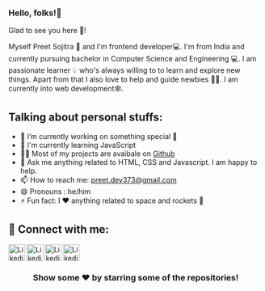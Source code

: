 ### Hello, folks!👋 <!-- Add moving hand gif-->

Glad to see you here 🤩! <!-- Add visitor stats-->

Myself Preet Sojitra 🙇 and I'm frontend developer💻. I'm from India and currently pursuing bachelor in Computer Science and Engineering 💻. I am passionate learner 💡 who's always willing to to learn and explore new things. Apart from that I also love to help and guide newbies 👨‍💻. I am currently into web development🕸️.

## Talking about personal stuffs: 

* 🔭 I’m currently working on something special 🤭 <br/>
* 🌱 I'm currently learning JavaScript <br/>
* 👨‍💻 Most of my projects are avaibale on [Github](https://github.com/Preet-Sojitra?tab=repositories) <br/>
* 💬 Ask me anything related to HTML, CSS and Javascript. I am happy to help. <br/>
* 📫 How to reach me: preet.dev373@gmail.com <br/>
* 😄 Pronouns : he/him <br/>
* ⚡ Fun fact: I ❤️ anything related to space and rockets 🚀<br/>

## 📎 Connect with me:
&nbsp; &nbsp; &nbsp; &nbsp; [<img align = "left" alt = "Likedin" width = "33px" src = "https://cdn-icons-png.flaticon.com/512/174/174857.png" />][linkedin]
[<img align = "left" alt = "Likedin" width = "33px" src = "https://cdn-icons-png.flaticon.com/512/733/733579.png" />][twitter]
[<img align = "left" alt = "Likedin" width = "33px" src = "https://cdn-icons-png.flaticon.com/512/1409/1409946.png" />][instagram]
[<img align = "left" alt = "Likedin" width = "33px" src = "https://cdn-icons-png.flaticon.com/512/2111/2111624.png" />][spotify] <br/>

[linkedin]: https://www.linkedin.com/in/preet-sojitra/
[twitter]: https://twitter.com/Preet_Sojitra03
[instagram]: https://www.instagram.com/preet.codes/
[spotify]: https://open.spotify.com/user/6jbhehd0zs66e78kpi1hmmlbc?si=Hq9p8VQfTHOc9pf3RIYpyg

#
<h3 align = "center"> <b> Show some ❤️ by starring some of the repositories! </b> </h3>
